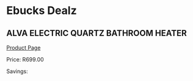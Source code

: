 
# Ebucks Dealz
## ALVA ELECTRIC QUARTZ BATHROOM HEATER
[Product Page](https://www.ebucks.com/web/shop/productSelected.do?prodId=1142150455&catId=704982758)

Price: R699.00

Savings: 


	